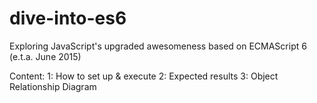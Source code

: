 # dive-into-es6
Exploring JavaScript's upgraded awesomeness based on ECMAScript 6 (e.t.a. June 2015)

Content:
1: How to set up & execute
2: Expected results
3: Object Relationship Diagram

